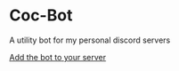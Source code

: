 # Coc-Bot
A utility bot for my personal discord servers

[Add the bot to your server](https://discord.com/api/oauth2/authorize?client_id=805454248527659038&permissions=1174598&scope=bot)
